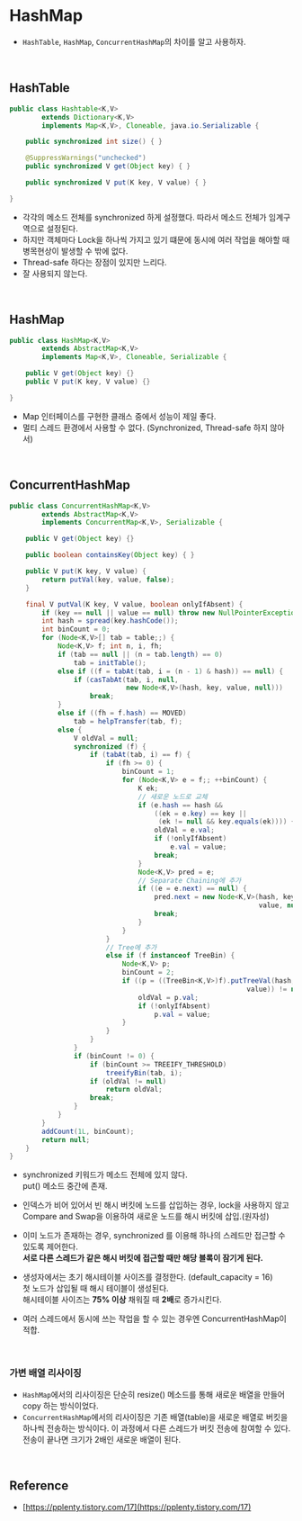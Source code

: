 # HashMap
- `HashTable`, `HashMap`, `ConcurrentHashMap`의 차이를 알고 사용하자.

<br/>

## HashTable
```java
public class Hashtable<K,V>
        extends Dictionary<K,V>
        implements Map<K,V>, Cloneable, java.io.Serializable {

    public synchronized int size() { }

    @SuppressWarnings("unchecked")
    public synchronized V get(Object key) { }

    public synchronized V put(K key, V value) { }

}
```
- 각각의 메소드 전체를 synchronized 하게 설정했다. 따라서 메소드 전체가 임계구역으로 설정된다.
- 하지만 객체마다 Lock을 하나씩 가지고 있기 떄문에 동시에 여러 작업을 해야할 때 병목현상이 발생할 수 밖에 없다.
- Thread-safe 하다는 장점이 있지만 느리다.
- 잘 사용되지 않는다.

<br/>

## HashMap
```java
public class HashMap<K,V>
        extends AbstractMap<K,V>
        implements Map<K,V>, Cloneable, Serializable {

    public V get(Object key) {}
    public V put(K key, V value) {}

}
```
- Map 인터페이스를 구현한 클래스 중에서 성능이 제일 좋다.
- 멀티 스레드 환경에서 사용할 수 없다. (Synchronized, Thread-safe 하지 않아서)

<br/>

## ConcurrentHashMap
```java
public class ConcurrentHashMap<K,V>
        extends AbstractMap<K,V>
        implements ConcurrentMap<K,V>, Serializable {

    public V get(Object key) {}

    public boolean containsKey(Object key) { }

    public V put(K key, V value) {
        return putVal(key, value, false);
    }

    final V putVal(K key, V value, boolean onlyIfAbsent) {
        if (key == null || value == null) throw new NullPointerException();
        int hash = spread(key.hashCode());
        int binCount = 0;
        for (Node<K,V>[] tab = table;;) {
            Node<K,V> f; int n, i, fh;
            if (tab == null || (n = tab.length) == 0)
                tab = initTable();
            else if ((f = tabAt(tab, i = (n - 1) & hash)) == null) {
                if (casTabAt(tab, i, null,
                             new Node<K,V>(hash, key, value, null)))
                    break;
            }
            else if ((fh = f.hash) == MOVED)
                tab = helpTransfer(tab, f);
            else {
                V oldVal = null;
                synchronized (f) {
                    if (tabAt(tab, i) == f) {
                        if (fh >= 0) {
                            binCount = 1;
                            for (Node<K,V> e = f;; ++binCount) {
                                K ek;
                                // 새로운 노드로 교체
                                if (e.hash == hash &&
                                    ((ek = e.key) == key ||
                                     (ek != null && key.equals(ek)))) {
                                    oldVal = e.val;
                                    if (!onlyIfAbsent)
                                        e.val = value;
                                    break;
                                }
                                Node<K,V> pred = e;
                                // Separate Chaining에 추가
                                if ((e = e.next) == null) {
                                    pred.next = new Node<K,V>(hash, key,
                                                              value, null);
                                    break;
                                }
                            }
                        }
                        // Tree에 추가
                        else if (f instanceof TreeBin) {
                            Node<K,V> p;
                            binCount = 2;
                            if ((p = ((TreeBin<K,V>)f).putTreeVal(hash, key,
                                                           value)) != null) {
                                oldVal = p.val;
                                if (!onlyIfAbsent)
                                    p.val = value;
                            }
                        }
                    }
                }
                if (binCount != 0) {
                    if (binCount >= TREEIFY_THRESHOLD)
                        treeifyBin(tab, i);
                    if (oldVal != null)
                        return oldVal;
                    break;
                }
            }
        }
        addCount(1L, binCount);
        return null;
    }
}
```
- synchronized 키워드가 메소드 전체에 있지 않다.  
  put() 메소드 중간에 존재.
- 인덱스가 비어 있어서 빈 해시 버킷에 노드를 삽입하는 경우, lock을 사용하지 않고 Compare and Swap을 이용하여 새로운 노드를 해시 버킷에 삽입.(원자성)
- 이미 노드가 존재하는 경우, synchronized 를 이용해 하나의 스레드만 접근할 수 있도록 제어한다.  
  **서로 다른 스레드가 같은 해시 버킷에 접근할 때만 해당 블록이 잠기게 된다.**

- 생성자에서는 초기 해시테이블 사이즈를 결정한다. (default_capacity = 16)  
  첫 노드가 삽입될 때 해시 테이블이 생성된다.  
  해시테이블 사이즈는 **75% 이상** 채워질 때 **2배**로 증가시킨다.
- 여러 스레드에서 동시에 쓰는 작업을 할 수 있는 경우엔 ConcurrentHashMap이 적합.

<br/>

### 가변 배열 리사이징
- `HashMap`에서의 리사이징은 단순히 resize() 메소드를 통해 새로운 배열을 만들어 copy 하는 방식이었다.
- `ConcurrentHashMap`에서의 리사이징은 기존 배열(table)을 새로운 배열로 버킷을 하나씩 전송하는 방식이다. 이 과정에서 다른 스레드가 버킷 전송에 참여할 수 있다. 전송이 끝나면 크기가 2배인 새로운 배열이 된다.

<br/>

## Reference
- [https://pplenty.tistory.com/17](https://pplenty.tistory.com/17)